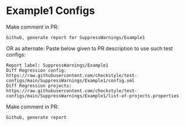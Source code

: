 # Example1 Configs
Make comment in PR:
```
Github, generate report for SuppressWarnings/Example1
```
OR as alternate:
Paste below given to PR description to use such test configs:
```
Report label: SuppressWarnings/Example1
Diff Regression config: https://raw.githubusercontent.com/checkstyle/test-configs/main/SuppressWarnings/Example1/config.xml
Diff Regression projects: https://raw.githubusercontent.com/checkstyle/test-configs/main/SuppressWarnings/Example1/list-of-projects.properties
```
Make comment in PR:
```
Github, generate report
```
